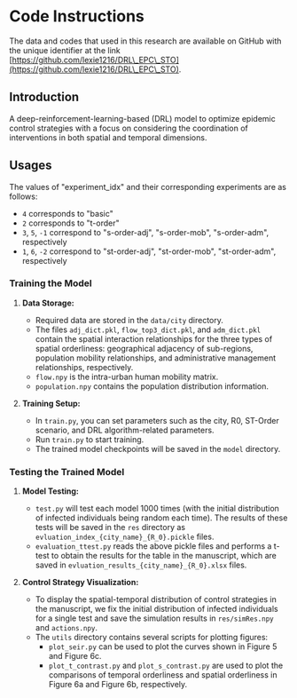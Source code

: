 # Code Instructions

The data and codes that used in this research are available on GitHub with the unique identifier at the link [https://github.com/lexie1216/DRL\_EPC\_STO](https://github.com/lexie1216/DRL\_EPC\_STO). 

## Introduction

A deep-reinforcement-learning-based (DRL) model to optimize epidemic control strategies with a focus on considering the coordination of interventions in both spatial and temporal dimensions.

## Usages

The values of "experiment_idx" and their corresponding experiments are as follows:

- `4` corresponds to "basic"
- `2` corresponds to "t-order"
- `3`, `5`, `-1` correspond to "s-order-adj", "s-order-mob", "s-order-adm", respectively
- `1`, `6`, `-2` correspond to "st-order-adj", "st-order-mob", "st-order-adm", respectively

### Training the Model

1. **Data Storage:**
   - Required data are stored in the `data/city` directory.
   - The files `adj_dict.pkl`, `flow_top3_dict.pkl`, and `adm_dict.pkl` contain the spatial interaction relationships for the three types of spatial orderliness: geographical adjacency of sub-regions, population mobility relationships, and administrative management relationships, respectively.
   - `flow.npy` is the intra-urban human mobility matrix.
   - `population.npy` contains the population distribution information.

2. **Training Setup:**
   - In `train.py`, you can set parameters such as the city, R0, ST-Order scenario, and DRL algorithm-related parameters.
   - Run `train.py` to start training.
   - The trained model checkpoints will be saved in the `model` directory.

### Testing the Trained Model

1. **Model Testing:**
   - `test.py` will test each model 1000 times (with the initial distribution of infected individuals being random each time). The results of these tests will be saved in the `res` directory as `evluation_index_{city_name}_{R_0}.pickle` files.
   - `evaluation_ttest.py` reads the above pickle files and performs a t-test to obtain the results for the table in the manuscript, which are saved in `evluation_results_{city_name}_{R_0}.xlsx` files.

2. **Control Strategy Visualization:**
   - To display the spatial-temporal distribution of control strategies in the manuscript, we fix the initial distribution of infected individuals for a single test and save the simulation results in `res/simRes.npy` and `actions.npy`.
   - The `utils` directory contains several scripts for plotting figures:
     - `plot_seir.py` can be used to plot the curves shown in Figure 5 and Figure 6c.
     - `plot_t_contrast.py` and `plot_s_contrast.py` are used to plot the comparisons of temporal orderliness and spatial orderliness in Figure 6a and Figure 6b, respectively.

[//]: # (### Example Commands)

[//]: #
[//]: # (#### Training)

[//]: #
[//]: # (```bash)

[//]: # (python train.py --city city_name --R0 R0_value --experiment_idx experiment_index --other_parameters ...)

